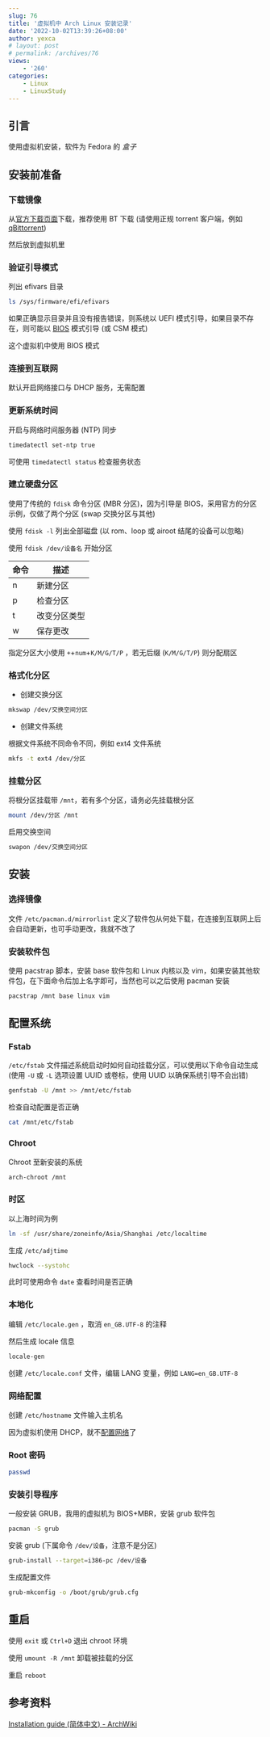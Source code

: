 ```yaml
---
slug: 76
title: '虚拟机中 Arch Linux 安装记录'
date: '2022-10-02T13:39:26+08:00'
author: yexca
# layout: post
# permalink: /archives/76
views:
    - '260'
categories:
    - Linux
    - LinuxStudy
---
```


## 引言

使用虚拟机安装，软件为 Fedora 的 *盒子*

## 安装前准备

### 下载镜像

从[官方下载页面](https://archlinux.org/download/)下载，推荐使用 BT 下载 (请使用正规 torrent 客户端，例如 [qBittorrent](https://www.qbittorrent.org/))

然后放到虚拟机里

### 验证引导模式

列出 efivars 目录

```bash
ls /sys/firmware/efi/efivars
```

如果正确显示目录并且没有报告错误，则系统以 UEFI 模式引导，如果目录不存在，则可能以 [BIOS](https://zh.wikipedia.org/wiki/BIOS) 模式引导 (或 CSM 模式)

这个虚拟机中使用 BIOS 模式

### 连接到互联网

默认开启网络接口与 DHCP 服务，无需配置

### 更新系统时间

开启与网络时间服务器 (NTP) 同步

```bash
timedatectl set-ntp true
```

可使用 `timedatectl status` 检查服务状态

### 建立硬盘分区

使用了传统的 `fdisk` 命令分区 (MBR 分区)，因为引导是 BIOS，采用官方的分区示例，仅做了两个分区 (swap 交换分区与其他)

使用 `fdisk -l` 列出全部磁盘 (以 rom、loop 或 airoot 结尾的设备可以忽略)

使用 `fdisk /dev/设备名` 开始分区

| 命令 | 描述         |
| ---- | ------------ |
| n    | 新建分区     |
| p    | 检查分区     |
| t    | 改变分区类型 |
| w    | 保存更改     |

指定分区大小使用 `+`+`num`+`K/M/G/T/P` ，若无后缀 (`K/M/G/T/P`) 则分配扇区

### 格式化分区

* 创建交换分区

```bash
mkswap /dev/交换空间分区
```

* 创建文件系统

根据文件系统不同命令不同，例如 ext4 文件系统

```bash
mkfs -t ext4 /dev/分区
```

### 挂载分区

将根分区挂载带 `/mnt`，若有多个分区，请务必先挂载根分区

```bash
mount /dev/分区 /mnt
```

启用交换空间

```bash
swapon /dev/交换空间分区
```

## 安装

### 选择镜像

文件 `/etc/pacman.d/mirrorlist` 定义了软件包从何处下载，在连接到互联网上后会自动更新，也可手动更改，我就不改了

### 安装软件包

使用 pacstrap 脚本，安装 base 软件包和 Linux 内核以及 vim，如果安装其他软件包，在下面命令后加上名字即可，当然也可以之后使用 pacman 安装

```bash
pacstrap /mnt base linux vim
```

## 配置系统

### Fstab

`/etc/fstab` 文件描述系统启动时如何自动挂载分区，可以使用以下命令自动生成 (使用 `-U` 或 `-L` 选项设置 UUID 或卷标，使用 UUID 以确保系统引导不会出错)

```bash
genfstab -U /mnt >> /mnt/etc/fstab
```

检查自动配置是否正确

```bash
cat /mnt/etc/fstab
```

### Chroot

Chroot 至新安装的系统

```bash
arch-chroot /mnt
```

### 时区

以上海时间为例

```bash
ln -sf /usr/share/zoneinfo/Asia/Shanghai /etc/localtime
```

生成 `/etc/adjtime`

```bash
hwclock --systohc
```

此时可使用命令 `date` 查看时间是否正确

### 本地化

编辑 `/etc/locale.gen` ，取消 `en_GB.UTF-8` 的注释

然后生成 locale 信息

```bash
locale-gen
```

创建 `/etc/locale.conf` 文件，编辑 LANG 变量，例如 `LANG=en_GB.UTF-8`

### 网络配置

创建 `/etc/hostname` 文件输入主机名

因为虚拟机使用 DHCP，就不[配置网络](https://wiki.archlinux.org/title/%E7%BD%91%E7%BB%9C%E9%85%8D%E7%BD%AE)了

### Root 密码

```bash
passwd
```

### 安装引导程序

一般安装 GRUB，我用的虚拟机为 BIOS+MBR，安装 grub 软件包

```bash
pacman -S grub
```

安装 grub (下属命令 `/dev/设备`，注意不是分区)

```bash
grub-install --target=i386-pc /dev/设备
```

生成配置文件

```bash
grub-mkconfig -o /boot/grub/grub.cfg
```

## 重启

使用 `exit` 或 `Ctrl+D` 退出 chroot 环境

使用 `umount -R /mnt` 卸载被挂载的分区

重启 `reboot`

## 参考资料

[Installation guide (简体中文) - ArchWiki](https://wiki.archlinux.org/title/Installation_guide_(%E7%AE%80%E4%BD%93%E4%B8%AD%E6%96%87))